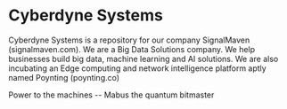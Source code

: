 # Cyberdyne Systems

Cyberdyne Systems is a repository for our company SignalMaven (signalmaven.com). We are a Big Data Solutions company.
We help businesses build big data, machine learning and AI solutions.
We are also incubating an Edge computing and network intelligence platform aptly named Poynting (poynting.co)

Power to the machines -- Mabus the quantum bitmaster
